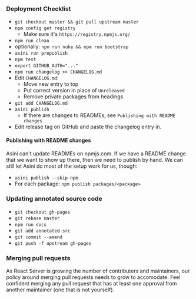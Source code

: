 ### Deployment Checklist

- `git checkout master && git pull upstream master`
- `npm config get registry`
    - Make sure it's `https://registry.npmjs.org/`
- `npm run clean`
- optionally: `npm run nuke && npm run bootstrap`
- `asini run prepublish`
- `npm test`
- `export GITHUB_AUTH="..."`
- `npm run changelog >> CHANGELOG.md`
- Edit `CHANGELOG.md`:
    - Move new entry to top
    - Put correct version in place of `Unreleased`
    - Remove private packages from headings
- `git add CHANGELOG.md`
- `asini publish`
    - If there are changes to READMEs, see `Publishing with README changes`
- Edit release tag on GitHub and paste the changelog entry in.

#### Publishing with README changes

Asini can't update READMEs on npmjs.com.  If we have a README change that we
want to show up there, then we need to publish by hand.  We can still let
Asini do most of the setup work for us, though:

- `asini publish --skip-npm`
- For each package: `npm publish packages/<package>`

### Updating annotated source code

- `git checkout gh-pages`
- `git rebase master`
- `npm run docs`
- `git add annotated-src`
- `git commit --amend`
- `git push -f upstream gh-pages`

### Merging pull requests

As React Server is growing the number of contributers and maintainers, our policy around
merging pull requests needs to grow to accomodate.  Feel confident merging any pull
request that has at least one approval from another maintainer (one that is not yourself).
